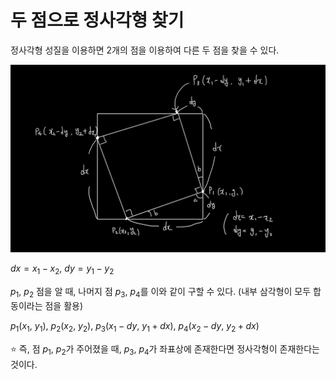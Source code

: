 # 두 점으로 정사각형 찾기

정사각형 성질을 이용하면 2개의 점을 이용하여 다른 두 점을 찾을 수 있다. 

<img src="images/rect.jpg" width="600px"/>

$dx = x_1 - x_2,\ dy = y_1 - y_2$


$p_1,\ p_2$ 점을 알 때, 나머지 점 $p_3,\ p_4$를 이와 같이 구할 수 있다. 
(내부 삼각형이 모두 합동이라는 점을 활용)

$p_1(x_1,\ y_1),\ p_2(x_2,\ y_2),\ p_3(x_1 - dy,\ y_1 + dx),\ p_4(x_2 - dy,\ y_2 + dx)$

:star: 즉, 점 $p_1$, $p_2$가 주어졌을 때, $p_3$, $p_4$가 좌표상에 존재한다면 정사각형이 존재한다는 것이다. 